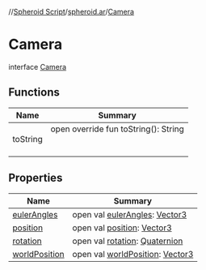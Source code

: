 //[Spheroid Script](../../index.md)/[spheroid.ar](../index.md)/[Camera](index.md)



# Camera  
 interface [Camera](index.md)   


## Functions  
  
|  Name|  Summary| 
|---|---|
| toString| open override fun toString(): String  <br><br><br>


## Properties  
  
|  Name|  Summary| 
|---|---|
| [eulerAngles](index.md#spheroid.ar/Camera/eulerAngles/#/PointingToDeclaration/)|  open val [eulerAngles](index.md#spheroid.ar/Camera/eulerAngles/#/PointingToDeclaration/): [Vector3](../../spheroid/-vector3/index.md)   <br>
| [position](index.md#spheroid.ar/Camera/position/#/PointingToDeclaration/)|  open val [position](index.md#spheroid.ar/Camera/position/#/PointingToDeclaration/): [Vector3](../../spheroid/-vector3/index.md)   <br>
| [rotation](index.md#spheroid.ar/Camera/rotation/#/PointingToDeclaration/)|  open val [rotation](index.md#spheroid.ar/Camera/rotation/#/PointingToDeclaration/): [Quaternion](../../spheroid/-quaternion/index.md)   <br>
| [worldPosition](index.md#spheroid.ar/Camera/worldPosition/#/PointingToDeclaration/)|  open val [worldPosition](index.md#spheroid.ar/Camera/worldPosition/#/PointingToDeclaration/): [Vector3](../../spheroid/-vector3/index.md)   <br>

